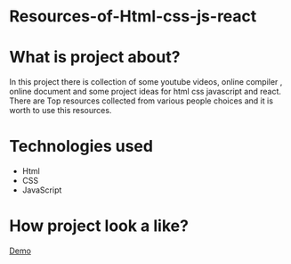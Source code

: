 # Resources-of-Html-css-js-react

# What is project about?

In this project there is collection of some youtube videos, online compiler , online document and some project ideas for html css javascript and react.
There are Top resources collected from various people choices and it is worth to use this resources.

# Technologies used
 - Html
 - CSS 
 - JavaScript

# How project look a like?
[Demo](https://resources-of-html-css-js-react.vercel.app/)
